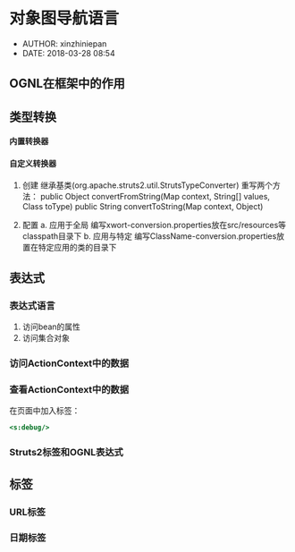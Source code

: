 #  对象图导航语言
 - AUTHOR: xinzhiniepan
 - DATE: 2018-03-28 08:54

## OGNL在框架中的作用

## 类型转换
#### 内置转换器
#### 自定义转换器
1. 创建
继承基类(org.apache.struts2.util.StrutsTypeConverter)
重写两个方法：
public Object convertFromString(Map context, String[] values, Class toType)
public String convertToString(Map context, Object)
    
2. 配置
a. 应用于全局
编写xwort-conversion.properties放在src/resources等classpath目录下
b. 应用与特定
编写ClassName-conversion.properties放置在特定应用的类的目录下

## 表达式
### 表达式语言
1. 访问bean的属性
2. 访问集合对象

### 访问ActionContext中的数据

### 查看ActionContext中的数据
在页面中加入标签：
```jsp
<s:debug/>
```
### Struts2标签和OGNL表达式

## 标签
### URL标签 
### 日期标签
